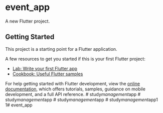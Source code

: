 # event_app

A new Flutter project.

## Getting Started

This project is a starting point for a Flutter application.

A few resources to get you started if this is your first Flutter project:

- [Lab: Write your first Flutter app](https://docs.flutter.dev/get-started/codelab)
- [Cookbook: Useful Flutter samples](https://docs.flutter.dev/cookbook)

For help getting started with Flutter development, view the
[online documentation](https://docs.flutter.dev/), which offers tutorials,
samples, guidance on mobile development, and a full API reference.
#   s t u d y _ m a n a g e m e n t _ a p p 
 
 #   s t u d y _ m a n a g e m e n t _ a p p 
 
 #   s t u d y _ m a n a g e m e n t _ a p p 
 
 #   s t u d y _ m a n a g e m e n t _ a p p 1 
 
 1 #   e v e n t _ a p p 
 
 